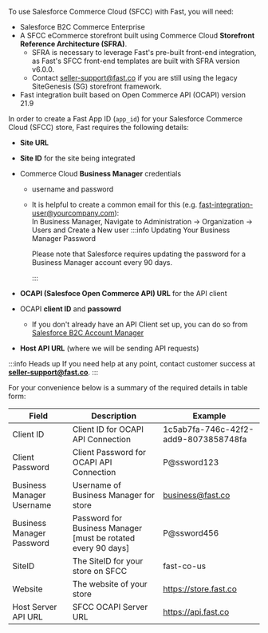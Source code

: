 To use Salesforce Commerce Cloud (SFCC) with Fast, you will need:

- Salesforce B2C Commerce Enterprise
- A SFCC eCommerce storefront built using Commerce Cloud **Storefront Reference Architecture (SFRA)**.
  - SFRA is necessary to leverage Fast's pre-built front-end integration, as Fast's SFCC front-end templates are built with SFRA version v6.0.0.
  - Contact [seller-support@fast.co](mailto:seller-support@fast.co) if you are still using the legacy SiteGenesis (SG) storefront framework.
- Fast integration built based on Open Commerce API (OCAPI) version 21.9

In order to create a Fast App ID (`app_id`) for your Salesforce Commerce Cloud (SFCC) store, Fast requires the following details:

- **Site URL**
- **Site ID** for the site being integrated
- Commerce Cloud **Business Manager** credentials

  - username and password
  - It is helpful to create a common email for this (e.g. fast-integration-user@yourcompany.com): <br/>
    In Business Manager, Navigate to Administration → Organization → Users and Create a New user
    :::info Updating Your Business Manager Password

    Please note that Salesforce requires updating the password for a Business Manager account every 90 days.

    :::

- **OCAPI (Salesfoce Open Commerce API) URL** for the API client
- OCAPI **client ID** and **passowrd**
  - If you don't already have an API Client set up, you can do so from [Salesforce B2C Account Manager](https://account.demandware.com/)
- **Host API URL** (where we will be sending API requests)

:::info Heads up
If you need help at any point, contact customer success at [**seller-support@fast.co**](mailto:seller-support@fast.co).
:::

For your convenience below is a summary of the required details in table form:

| Field                     | Description                                                   | Example                              |
| ------------------------- | ------------------------------------------------------------- | ------------------------------------ |
| Client ID                 | Client ID for OCAPI API Connection                            | 1c5ab7fa-746c-42f2-add9-8073858748fa |
| Client Password           | Client Password for OCAPI API Connection                      | P@ssword123                          |
| Business Manager Username | Username of Business Manager for store                        | business@fast.co                     |
| Business Manager Password | Password for Business Manager [must be rotated every 90 days] | P@ssword456                          |
| SiteID                    | The SiteID for your store on SFCC                             | fast-co-us                           |
| Website                   | The website of your store                                     | https://store.fast.co                |
| Host Server API URL       | SFCC OCAPI Server URL                                         | https://api.fast.co                  |
